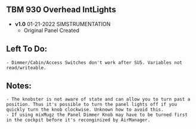 ## TBM 930 Overhead IntLights
- **v1.0**  01-21-2022  SIMSTRUMENTATION
    - Original Panel Created


## Left To Do:
    - Dimmer/Cabin/Access Switches don't work after SU5. Variables not read/writeable.
    	
## Notes:
    - The knobster is not aware of state and can allow you to turn past a position. Thus it's possible to turn the panel lights off if you quickly turn the knob clockwise. Unknown how to avoid this.
    - If using mixMugz the Panel Dimmer Knob may have to be turned first in the cockpit before it's reconginized by AirManager.
